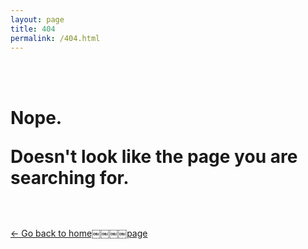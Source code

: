 ```yaml
---
layout: page
title: 404
permalink: /404.html
---
```


<br>
<br>
<h1>
Nope.

Doesn't look like the page you are searching for.</h1>
<br>
<br>
<a href="http://fabriziogogla.com" class="button">← Go back to home￼￼￼￼page</a>
